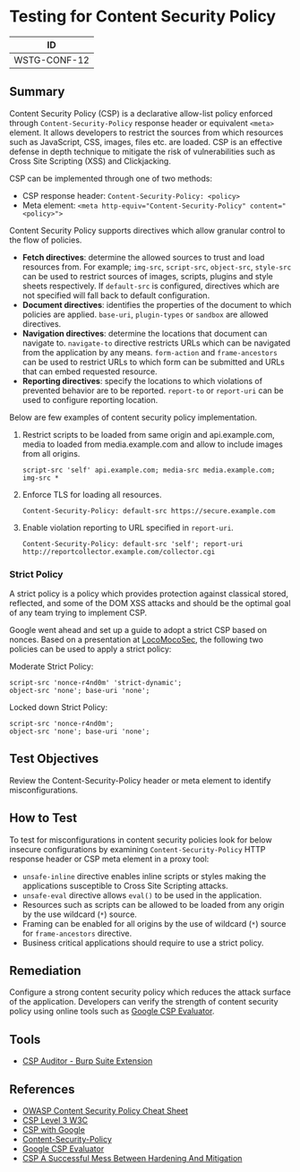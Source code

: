# Testing for Content Security Policy

|ID          |
|------------|
|WSTG-CONF-12|

## Summary

Content Security Policy (CSP) is a declarative allow-list policy enforced through `Content-Security-Policy` response header or equivalent `<meta>` element. It allows developers to restrict the sources from which resources such as JavaScript, CSS, images, files etc. are loaded. CSP is an effective defense in depth technique to mitigate the risk of vulnerabilities such as Cross Site Scripting (XSS) and Clickjacking.

CSP can be implemented through one of two methods:

- CSP response header: `Content-Security-Policy: <policy>`
- Meta element: `<meta http-equiv="Content-Security-Policy" content="<policy>">`

Content Security Policy supports directives which allow granular control to the flow of policies.

- **Fetch directives**: determine the allowed sources to trust and load resources from. For example; `img-src`, `script-src`, `object-src`, `style-src` can be used to restrict sources of images, scripts, plugins and style sheets respectively. If `default-src` is configured, directives which are not specified will fall back to default configuration.
- **Document directives**: identifies the properties of the document to which policies are applied. `base-uri`, `plugin-types` or `sandbox` are allowed directives.
- **Navigation directives**: determine the locations that document can navigate to. `navigate-to` directive restricts URLs which can be navigated from the application by any means. `form-action` and `frame-ancestors` can be used to restrict URLs to which form can be submitted and URLs that can embed requested resource.
- **Reporting directives**: specify the locations to which violations of prevented behavior are to be reported. `report-to` or `report-uri` can be used to configure reporting location.

Below are few examples of content security policy implementation.

1. Restrict scripts to be loaded from same origin and api.example.com, media to loaded from media.example.com and allow to include images from all origins.

   ```HTTP
   script-src 'self' api.example.com; media-src media.example.com; img-src *
   ```

2. Enforce TLS for loading all resources.

   ```HTTP
   Content-Security-Policy: default-src https://secure.example.com
   ```

3. Enable violation reporting to URL specified in `report-uri`.

   ```HTTP
   Content-Security-Policy: default-src 'self'; report-uri http://reportcollector.example.com/collector.cgi
   ```

### Strict Policy

A strict policy is a policy which provides protection against classical stored, reflected, and some of the DOM XSS attacks and should be the optimal goal of any team trying to implement CSP.

Google went ahead and set up a guide to adopt a strict CSP based on nonces. Based on a presentation at [LocoMocoSec](https://speakerdeck.com/lweichselbaum/csp-a-successful-mess-between-hardening-and-mitigation?slide=55), the following two policies can be used to apply a strict policy:

Moderate Strict Policy:

```HTTP
script-src 'nonce-r4nd0m' 'strict-dynamic';
object-src 'none'; base-uri 'none';
```

Locked down Strict Policy:

```HTTP
script-src 'nonce-r4nd0m';
object-src 'none'; base-uri 'none';
```

## Test Objectives

Review the Content-Security-Policy header or meta element to identify misconfigurations.

## How to Test

To test for misconfigurations in content security policies look for below insecure configurations by examining `Content-Security-Policy` HTTP response header or CSP meta element in a proxy tool:

- `unsafe-inline` directive enables inline scripts or styles making the applications susceptible to Cross Site Scripting attacks.
- `unsafe-eval` directive allows `eval()` to be used in the application.
- Resources such as scripts can be allowed to be loaded from any origin by the use wildcard (`*`) source.
- Framing can be enabled for all origins by the use of wildcard (`*`) source for `frame-ancestors` directive.
- Business critical applications should require to use a strict policy.

## Remediation

Configure a strong content security policy which reduces the attack surface of the application. Developers can verify the strength of content security policy using online tools such as [Google CSP Evaluator](https://csp-evaluator.withgoogle.com/).

## Tools

- [CSP Auditor - Burp Suite Extension](https://portswigger.net/bappstore/35237408a06043e9945a11016fcbac18)

## References

- [OWASP Content Security Policy Cheat Sheet](https://cheatsheetseries.owasp.org/cheatsheets/Content_Security_Policy_Cheat_Sheet.html)
- [CSP Level 3 W3C](https://www.w3.org/TR/CSP3/)
- [CSP with Google](https://csp.withgoogle.com/docs/index.html)
- [Content-Security-Policy](https://content-security-policy.com/)
- [Google CSP Evaluator](https://csp-evaluator.withgoogle.com/)
- [CSP A Successful Mess Between Hardening And Mitigation](https://speakerdeck.com/lweichselbaum/csp-a-successful-mess-between-hardening-and-mitigation)
